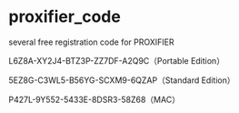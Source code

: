 # proxifier_code
several free registration code for PROXIFIER






L6Z8A-XY2J4-BTZ3P-ZZ7DF-A2Q9C（Portable Edition）


5EZ8G-C3WL5-B56YG-SCXM9-6QZAP（Standard Edition） 


P427L-9Y552-5433E-8DSR3-58Z68（MAC）
